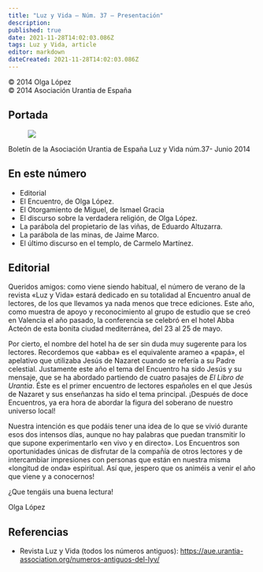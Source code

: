 ```yaml
---
title: "Luz y Vida — Núm. 37 — Presentación"
description: 
published: true
date: 2021-11-28T14:02:03.086Z
tags: Luz y Vida, article
editor: markdown
dateCreated: 2021-11-28T14:02:03.086Z
---
```


<p class="v-card v-sheet theme--light grey lighten-3 px-2">© 2014 Olga López<br>© 2014 Asociación Urantia de España</p>

## Portada

<figure id="Figure_1" class="image urantiapedia">
<img src="/image/article/Luz_y_Vida/LyV37/01.jpg">
</figure>

Boletín de la Asociación Urantia de España
Luz y Vida núm.37- Junio 2014

## En este número

- Editorial
- El Encuentro, de Olga López.
- El Otorgamiento de Miguel, de Ismael Gracia
- El discurso sobre la verdadera religión, de Olga López.
- La parábola del propietario de las viñas, de Eduardo Altuzarra.
- La parábola de las minas, de Jaime Marco.
- El último discurso en el templo, de Carmelo Martínez.


## Editorial

Queridos amigos: como viene siendo habitual, el número de verano de la revista «Luz y Vida» estará dedicado en su totalidad al Encuentro anual de lectores, de los que llevamos ya nada menos que trece ediciones. Este año, como muestra de apoyo y reconocimiento al grupo de estudio que se creó en Valencia el año pasado, la conferencia se celebró en el hotel Abba Acteón de esta bonita ciudad mediterránea, del 23 al 25 de mayo.

Por cierto, el nombre del hotel ha de ser sin duda muy sugerente para los lectores. Recordemos que «abba» es el equivalente arameo a «papá», el apelativo que utilizaba Jesús de Nazaret cuando se refería a su Padre celestial. Justamente este año el tema del Encuentro ha sido Jesús y su mensaje, que se ha abordado partiendo de cuatro pasajes de _El Libro de Urantia_. Éste es el primer encuentro de lectores españoles en el que Jesús de Nazaret y sus enseñanzas ha sido el tema principal. ¡Después de doce Encuentros, ya era hora de abordar la figura del soberano de nuestro universo local!

Nuestra intención es que podáis tener una idea de lo que se vivió durante esos dos intensos días, aunque no hay palabras que puedan transmitir lo que supone experimentarlo «en vivo y en directo». Los Encuentros son oportunidades únicas de disfrutar de la compañía de otros lectores y de intercambiar impresiones con personas que están en nuestra misma «longitud de onda» espiritual. Así que, jespero que os animéis a venir el año que viene y a conocernos!

¿Que tengáis una buena lectura!

Olga López

## Referencias

- Revista Luz y Vida (todos los números antiguos): https://aue.urantia-association.org/numeros-antiguos-del-lyv/